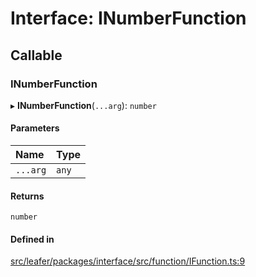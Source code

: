 # Interface: INumberFunction

## Callable

### INumberFunction

▸ **INumberFunction**(`...arg`): `number`

#### Parameters

| Name | Type |
| :------ | :------ |
| `...arg` | `any` |

#### Returns

`number`

#### Defined in

[src/leafer/packages/interface/src/function/IFunction.ts:9](https://github.com/leaferjs/leafer/blob/ce388543b1c91bc943ac7537f94ff47adf234c5d/packages/interface/src/function/IFunction.ts#L9)
